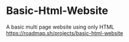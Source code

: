 # Basic-Html-Website
A basic multi page website using only HTML
https://roadmap.sh/projects/basic-html-website
